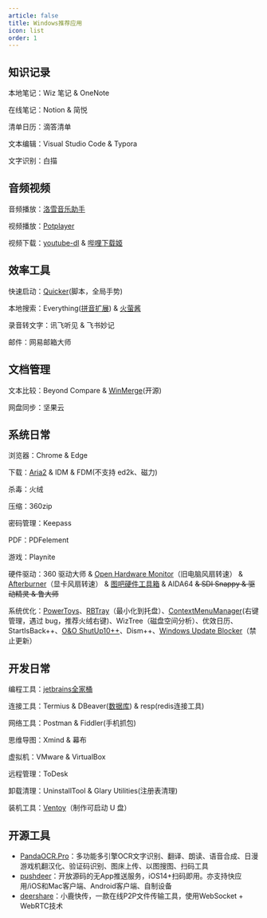 ```yaml
---
article: false
title: Windows推荐应用
icon: list
order: 1
---
```


## 知识记录

本地笔记：Wiz 笔记 & OneNote

在线笔记：Notion & 简悦

清单日历：滴答清单

文本编辑：Visual Studio Code & Typora

文字识别：白描

## 音频视频

音频播放：[洛雪音乐助手](https://github.com/lyswhut/lx-music-desktop)

视频播放：[Potplayer](https://zhuanlan.zhihu.com/p/35757176)

视频下载：[youtube-dl](https://github.com/ytdl-org/youtube-dl) & [哔哩下载姬](https://github.com/leiurayer/downkyi)

## 效率工具

快速启动：[Quicker](https://getquicker.net/)(脚本，全局手势)

本地搜索：Everything([拼音扩展](https://github.com/Chaoses-Ib/IbEverythingExt)) & [火萤酱](https://www.huochaipro.com/)

录音转文字：讯飞听见 & 飞书妙记

邮件：网易邮箱大师

## 文档管理

文本比较：Beyond Compare & [WinMerge](https://github.com/WinMerge/winmerge)(开源)

网盘同步：坚果云

## 系统日常

浏览器：Chrome & Edge

下载：[Aria2](https://newzone.top/posts/2018-05-15-aria2_a_new_download_tool.html) & IDM & FDM(不支持 ed2k、磁力)

杀毒：火绒

压缩：360zip

密码管理：Keepass

PDF：PDFelement

游戏：Playnite

硬件驱动：360 驱动大师 & [Open Hardware Monitor](https://openhardwaremonitor.org/downloads/)（旧电脑风扇转速） & [Afterburner](https://www.msi.com/Landing/afterburner/graphics-cards)（显卡风扇转速） & [图吧硬件工具箱](http://www.tbtool.cn/) & AIDA64 ~~& SDI Snappy & 驱动精灵 & 鲁大师~~

系统优化：[PowerToys](https://github.com/microsoft/PowerToys/releases/latest)、[RBTray](https://github.com/benbuck/rbtray)（最小化到托盘）、[ContextMenuManager](https://github.com/BluePointLilac/ContextMenuManager)(右键管理，遇过 bug，推荐火绒右键)、WizTree（磁盘空间分析）、优效日历、StartIsBack++、[O&O ShutUp10++](https://www.oo-software.com/en/shutup10)、Dism++、[Windows Update Blocker](https://www.sordum.org/downloads/?st-windows-update-blocker)（禁止更新）

## 开发日常

编程工具：[jetbrains全家桶](https://www.jetbrains.com)

连接工具：Termius & DBeaver([数据库](https://kalacloud.com/blog/best-mysql-gui-tools/)) & resp(redis连接工具)

网络工具：Postman & Fiddler(手机抓包)

思维导图：Xmind & 幕布

虚拟机：VMware & VirtualBox

远程管理：ToDesk

卸载清理：UninstallTool & Glary Utilities(注册表清理)

装机工具：[Ventoy](https://www.ventoy.net/cn/index.html)（制作可启动 U 盘）


## 开源工具

- [PandaOCR.Pro](https://github.com/miaomiaosoft/PandaOCR.Pro)：多功能多引擎OCR文字识别、翻译、朗读、语音合成、日漫游戏机翻汉化、验证码识别、图床上传、以图搜图、扫码工具
- [pushdeer](https://github.com/easychen/pushdeer)：开放源码的无App推送服务，iOS14+扫码即用。亦支持快应用/iOS和Mac客户端、Android客户端、自制设备
- [deershare](https://github.com/fanchangyong/deershare)：小鹿快传，一款在线P2P文件传输工具，使用WebSocket + WebRTC技术
